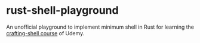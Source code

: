 # rust-shell-playground
An unofficial playground to implement minimum shell in Rust for learning the [crafting-shell course](https://www.udemy.com/course/crafting-shell/) of Udemy.
